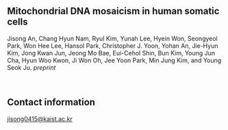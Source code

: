 ## Mitochondrial DNA mosaicism in human somatic cells
Jisong An, Chang Hyun Nam, Ryul Kim, Yunah Lee, Hyein Won, Seongyeol Park, Won Hee Lee, Hansol Park, Christopher J. Yoon, Yohan An, Jie-Hyun Kim, Jong Kwan Jun, Jeong Mo Bae, Eui-Cehol Shin, Bun Kim, Young Jun Cha, Hyun Woo Kwon, Ji Won Oh, Jee Yoon Park, Min Jung Kim, and Young Seok Ju. _preprint_

<br/>

## Contact information
jisong0415@kaist.ac.kr
